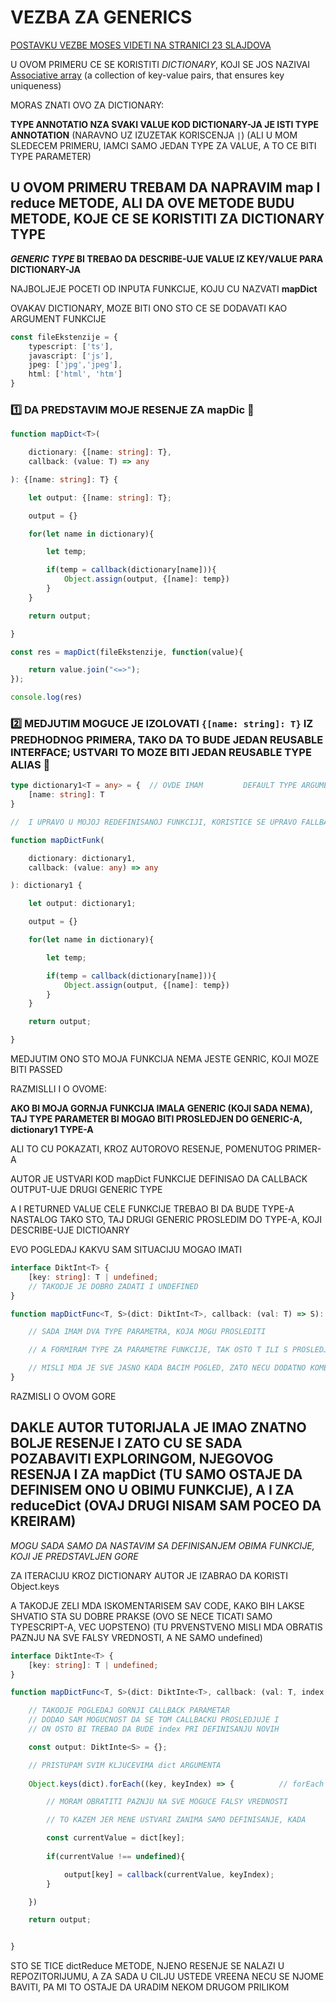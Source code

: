 # VEZBA ZA GENERICS

[POSTAVKU VEZBE MOSES VIDETI NA STRANICI 23 SLAJDOVA](https://drive.google.com/file/d/170oHzpLNeprUa-TMmOAnSU4caEFDSb3e/view)

U OVOM PRIMERU CE SE KORISTITI *DICTIONARY*, KOJI SE JOS NAZIVAI [Associative array](https://en.wikipedia.org/wiki/Associative_array) (a collection of key-value pairs, that ensures key uniqueness)

MORAS ZNATI OVO ZA DICTIONARY:

**TYPE ANNOTATIO NZA SVAKI VALUE KOD DICTIONARY-JA JE ISTI TYPE ANNOTATION** (NARAVNO UZ IZUZETAK KORISCENJA `|`) (ALI U MOM SLEDECEM PRIMERU, IAMCI SAMO JEDAN TYPE ZA VALUE, A TO CE BITI TYPE PARAMETER)

## U OVOM PRIMERU TREBAM DA NAPRAVIM map I reduce METODE, ALI DA OVE METODE BUDU METODE, KOJE CE SE KORISTITI ZA DICTIONARY TYPE

***GENERIC TYPE* BI TREBAO DA DESCRIBE-UJE VALUE IZ KEY/VALUE PARA DICTIONARY-JA**

NAJBOLJEJE POCETI OD INPUTA FUNKCIJE, KOJU CU NAZVATI **mapDict**

OVAKAV DICTIONARY, MOZE BITI ONO STO CE SE DODAVATI KAO ARGUMENT FUNKCIJE

```typescript
const fileEkstenzije = {
    typescript: ['ts'],
    javascript: ['js'],
    jpeg: ['jpg','jpeg'],
    html: ['html', 'htm']
}

```

### :one: DA PREDSTAVIM MOJE RESENJE ZA mapDic :hibiscus:

```typescript
function mapDict<T>(

    dictionary: {[name: string]: T},
    callback: (value: T) => any

): {[name: string]: T} {

    let output: {[name: string]: T};

    output = {}

    for(let name in dictionary){

        let temp;

        if(temp = callback(dictionary[name])){
            Object.assign(output, {[name]: temp})
        } 
    }

    return output;

}

const res = mapDict(fileEkstenzije, function(value){

    return value.join("<=>");
});

console.log(res)
```

### :two: MEDJUTIM MOGUCE JE IZOLOVATI `{[name: string]: T}` IZ PREDHODNOG PRIMERA, TAKO DA TO BUDE JEDAN REUSABLE INTERFACE; USTVARI TO MOZE BITI JEDAN REUSABLE TYPE ALIAS :leaves:

```typescript
type dictionary1<T = any> = {  // OVDE IMAM         DEFAULT TYPE ARGUMENT (I TO JE VAZNO JER CU SADA IAMTI FALLBACK)
    [name: string]: T
}

//  I UPRAVO U MOJOJ REDEFINISANOJ FUNKCIJI, KORISTICE SE UPRAVO FALLBACK ZA T

function mapDictFunk(

    dictionary: dictionary1,
    callback: (value: any) => any

): dictionary1 {

    let output: dictionary1;

    output = {}

    for(let name in dictionary){

        let temp;

        if(temp = callback(dictionary[name])){
            Object.assign(output, {[name]: temp})
        } 
    }

    return output;

}


```

MEDJUTIM ONO STO MOJA FUNKCIJA NEMA JESTE GENRIC, KOJI MOZE BITI PASSED

RAZMISLLI I O OVOME:

**AKO BI MOJA GORNJA FUNKCIJA IMALA GENERIC (KOJI SADA NEMA), TAJ TYPE PARAMETER BI MOGAO BITI PROSLEDJEN DO GENERIC-A, dictionary1 TYPE-A**

ALI TO CU POKAZATI, KROZ AUTOROVO RESENJE, POMENUTOG PRIMER-A

AUTOR JE USTVARI KOD mapDict FUNKCIJE DEFINISAO DA CALLBACK OUTPUT-UJE DRUGI GENERIC TYPE

A I RETURNED VALUE CELE FUNKCIJE TREBAO BI DA BUDE TYPE-A NASTALOG TAKO STO, TAJ DRUGI GENERIC PROSLEDIM DO TYPE-A, KOJI DESCRIBE-UJE DICTIOANRY

EVO POGLEDAJ KAKVU SAM SITUACIJU MOGAO IMATI

```typescript
interface DiktInt<T> {
    [key: string]: T | undefined;
    // TAKODJE JE DOBRO ZADATI I UNDEFINED
}

function mapDictFunc<T, S>(dict: DiktInt<T>, callback: (val: T) => S): DiktInt<S> {

    // SADA IMAM DVA TYPE PARAMETRA, KOJA MOGU PROSLEDITI

    // A FORMIRAM TYPE ZA PARAMETRE FUNKCIJE, TAK OSTO T ILI S PROSLEDJUJEM DRUGIM TYPE-OVIMA

    // MISLI MDA JE SVE JASNO KADA BACIM POGLED, ZATO NECU DODATNO KOMENTARISATI
}
```

RAZMISLI O OVOM GORE

## DAKLE AUTOR TUTORIJALA JE IMAO ZNATNO BOLJE RESENJE I ZATO CU SE SADA POZABAVITI EXPLORINGOM, NJEGOVOG RESENJA I ZA mapDict (TU SAMO OSTAJE DA DEFINISEM ONO U OBIMU FUNKCIJE), A I ZA reduceDict (OVAJ DRUGI NISAM SAM POCEO DA KREIRAM)

*MOGU SADA SAMO DA NASTAVIM SA DEFINISANJEM OBIMA FUNKCIJE, KOJI JE PREDSTAVLJEN GORE*

ZA ITERACIJU KROZ DICTIONARY AUTOR JE IZABRAO DA KORISTI Object.keys

A TAKODJE ZELI MDA ISKOMENTARISEM SAV CODE, KAKO BIH LAKSE SHVATIO STA SU DOBRE PRAKSE (OVO SE NECE TICATI SAMO TYPESCRIPT-A, VEC UOPSTENO) (TU PRVENSTVENO MISLI MDA OBRATIS PAZNJU NA SVE FALSY VREDNOSTI, A NE SAMO undefined)

```typescript
interface DiktInte<T> {
    [key: string]: T | undefined;
}

function mapDictFunc<T, S>(dict: DiktInte<T>, callback: (val: T, index: number) => S): DiktInte<S> {

    // TAKODJE POGLEDAJ GORNJI CALLBACK PARAMETAR
    // DODAO SAM MOGUCNOST DA SE TOM CALLBACKU PROSLEDJUJE I
    // ON OSTO BI TREBAO DA BUDE index PRI DEFINISANJU NOVIH

    const output: DiktInte<S> = {};

    // PRISTUPAM SVIM KLJUCEVIMA dict ARGUMENTA
    
    Object.keys(dict).forEach((key, keyIndex) => {          // forEach JE CONVINIENT JER IMA I PARAMETAR KOJI SE ONDOSI NA INDEKS NIZA

        // MORAM OBRATITI PAZNJU NA SVE MOGUCE FALSY VREDNOSTI

        // TO KAZEM JER MENE USTVARI ZANIMA SAMO DEFINISANJE, KADA 

        const currentValue = dict[key];
        
        if(currentValue !== undefined){

            output[key] = callback(currentValue, keyIndex);
        }

    })

    return output;


}
```

STO SE TICE dictReduce METODE, NJENO RESENJE SE NALAZI U REPOZITORIJUMU, A ZA SADA U CILJU USTEDE VREENA NECU SE NJOME BAVITI, PA MI TO OSTAJE DA URADIM NEKOM DRUGOM PRILIKOM
